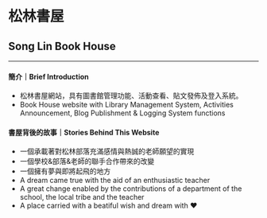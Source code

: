 # 松林書屋
## Song Lin Book House

---

#### 簡介｜Brief Introduction

* 松林書屋網站，具有圖書館管理功能、活動查看、貼文發佈及登入系統。
* Book House website with Library Management System, Activities Announcement, Blog Publishment & Logging System functions

#### 書屋背後的故事｜Stories Behind This Website

* 一個承載著對松林部落充滿感情與熱誠的老師願望的實現
* 一個學校&部落&老師的聯手合作帶來的改變
* 一個擁有夢與即將起飛的地方
* A dream came true with the aid of an enthusiastic teacher
* A great change enabled by the contributions of a department of the school, the local tribe and the teacher
* A place carried with a beatiful wish and dream with ❤️